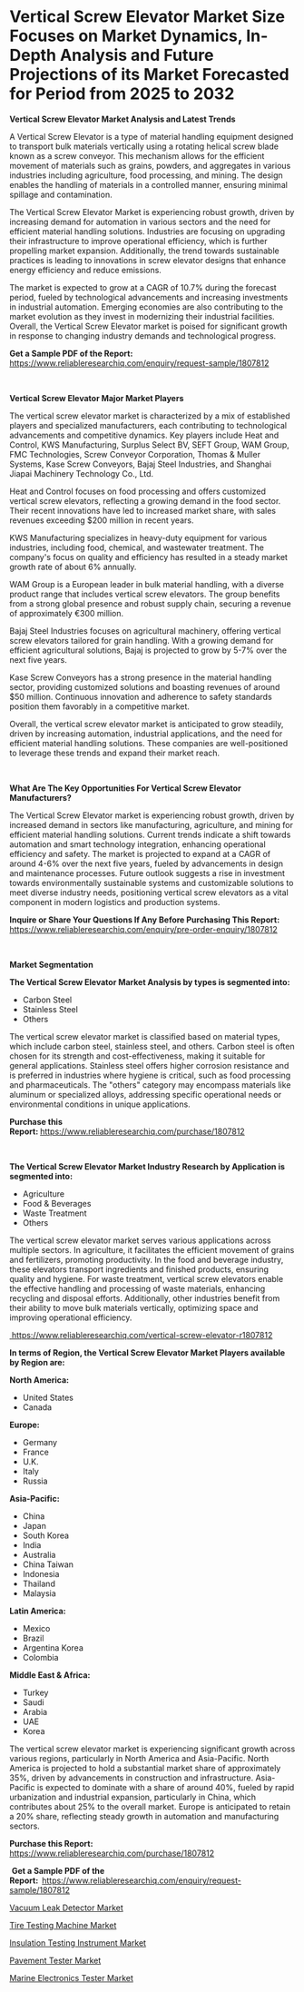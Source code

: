 <p><h1>Vertical Screw Elevator Market Size Focuses on Market Dynamics, In-Depth Analysis and Future Projections of its Market Forecasted for Period from 2025 to 2032</h1></p><p><strong>Vertical Screw Elevator Market Analysis and Latest Trends</strong></p>
<p><p>A Vertical Screw Elevator is a type of material handling equipment designed to transport bulk materials vertically using a rotating helical screw blade known as a screw conveyor. This mechanism allows for the efficient movement of materials such as grains, powders, and aggregates in various industries including agriculture, food processing, and mining. The design enables the handling of materials in a controlled manner, ensuring minimal spillage and contamination.</p><p>The Vertical Screw Elevator Market is experiencing robust growth, driven by increasing demand for automation in various sectors and the need for efficient material handling solutions. Industries are focusing on upgrading their infrastructure to improve operational efficiency, which is further propelling market expansion. Additionally, the trend towards sustainable practices is leading to innovations in screw elevator designs that enhance energy efficiency and reduce emissions.</p><p>The market is expected to grow at a CAGR of 10.7% during the forecast period, fueled by technological advancements and increasing investments in industrial automation. Emerging economies are also contributing to the market evolution as they invest in modernizing their industrial facilities. Overall, the Vertical Screw Elevator market is poised for significant growth in response to changing industry demands and technological progress.</p></p>
<p><strong>Get a Sample PDF of the Report:&nbsp;</strong> <a href="https://www.reliableresearchiq.com/enquiry/request-sample/1807812?utm_campaign=973&utm_medium=2&utm_source=Github&utm_content=ia&utm_term=10042025&utm_id=vertical-screw-elevator">https://www.reliableresearchiq.com/enquiry/request-sample/1807812</a></p>
<p>&nbsp;</p>
<p><strong>Vertical Screw Elevator Major Market Players</strong></p>
<p><p>The vertical screw elevator market is characterized by a mix of established players and specialized manufacturers, each contributing to technological advancements and competitive dynamics. Key players include Heat and Control, KWS Manufacturing, Surplus Select BV, SEFT Group, WAM Group, FMC Technologies, Screw Conveyor Corporation, Thomas & Muller Systems, Kase Screw Conveyors, Bajaj Steel Industries, and Shanghai Jiapai Machinery Technology Co., Ltd.</p><p>Heat and Control focuses on food processing and offers customized vertical screw elevators, reflecting a growing demand in the food sector. Their recent innovations have led to increased market share, with sales revenues exceeding $200 million in recent years.</p><p>KWS Manufacturing specializes in heavy-duty equipment for various industries, including food, chemical, and wastewater treatment. The company's focus on quality and efficiency has resulted in a steady market growth rate of about 6% annually.</p><p>WAM Group is a European leader in bulk material handling, with a diverse product range that includes vertical screw elevators. The group benefits from a strong global presence and robust supply chain, securing a revenue of approximately €300 million.</p><p>Bajaj Steel Industries focuses on agricultural machinery, offering vertical screw elevators tailored for grain handling. With a growing demand for efficient agricultural solutions, Bajaj is projected to grow by 5-7% over the next five years.</p><p>Kase Screw Conveyors has a strong presence in the material handling sector, providing customized solutions and boasting revenues of around $50 million. Continuous innovation and adherence to safety standards position them favorably in a competitive market.</p><p>Overall, the vertical screw elevator market is anticipated to grow steadily, driven by increasing automation, industrial applications, and the need for efficient material handling solutions. These companies are well-positioned to leverage these trends and expand their market reach.</p></p>
<p>&nbsp;</p>
<p><strong>What Are The Key Opportunities For Vertical Screw Elevator Manufacturers?</strong></p>
<p><p>The Vertical Screw Elevator market is experiencing robust growth, driven by increased demand in sectors like manufacturing, agriculture, and mining for efficient material handling solutions. Current trends indicate a shift towards automation and smart technology integration, enhancing operational efficiency and safety. The market is projected to expand at a CAGR of around 4-6% over the next five years, fueled by advancements in design and maintenance processes. Future outlook suggests a rise in investment towards environmentally sustainable systems and customizable solutions to meet diverse industry needs, positioning vertical screw elevators as a vital component in modern logistics and production systems.</p></p>
<p><strong>Inquire or Share Your Questions If Any Before Purchasing This Report:</strong> <a href="https://www.reliableresearchiq.com/enquiry/pre-order-enquiry/1807812?utm_campaign=973&utm_medium=2&utm_source=Github&utm_content=ia&utm_term=10042025&utm_id=vertical-screw-elevator">https://www.reliableresearchiq.com/enquiry/pre-order-enquiry/1807812</a></p>
<p>&nbsp;</p>
<p><strong>Market Segmentation</strong></p>
<p><strong>The Vertical Screw Elevator Market Analysis by types is segmented into:</strong></p>
<p><ul><li>Carbon Steel</li><li>Stainless Steel</li><li>Others</li></ul></p>
<p><p>The vertical screw elevator market is classified based on material types, which include carbon steel, stainless steel, and others. Carbon steel is often chosen for its strength and cost-effectiveness, making it suitable for general applications. Stainless steel offers higher corrosion resistance and is preferred in industries where hygiene is critical, such as food processing and pharmaceuticals. The "others" category may encompass materials like aluminum or specialized alloys, addressing specific operational needs or environmental conditions in unique applications.</p></p>
<p><strong>Purchase this Report:&nbsp;</strong><a href="https://www.reliableresearchiq.com/purchase/1807812?utm_campaign=973&utm_medium=2&utm_source=Github&utm_content=ia&utm_term=10042025&utm_id=vertical-screw-elevator">https://www.reliableresearchiq.com/purchase/1807812</a></p>
<p>&nbsp;</p>
<p><strong>The Vertical Screw Elevator Market Industry Research by Application is segmented into:</strong></p>
<p><ul><li>Agriculture</li><li>Food & Beverages</li><li>Waste Treatment</li><li>Others</li></ul></p>
<p><p>The vertical screw elevator market serves various applications across multiple sectors. In agriculture, it facilitates the efficient movement of grains and fertilizers, promoting productivity. In the food and beverage industry, these elevators transport ingredients and finished products, ensuring quality and hygiene. For waste treatment, vertical screw elevators enable the effective handling and processing of waste materials, enhancing recycling and disposal efforts. Additionally, other industries benefit from their ability to move bulk materials vertically, optimizing space and improving operational efficiency.</p></p>
<p><a href="https://www.reliableresearchiq.com/vertical-screw-elevator-r1807812?utm_campaign=973&utm_medium=2&utm_source=Github&utm_content=ia&utm_term=10042025&utm_id=vertical-screw-elevator">&nbsp;https://www.reliableresearchiq.com/vertical-screw-elevator-r1807812</a></p>
<p><strong>In terms of Region, the Vertical Screw Elevator Market Players available by Region are:</strong></p>
<p>
    <p> <strong> North America: </strong>
        <ul>
            <li>United States</li>
            <li>Canada</li>
        </ul>
        </p> 
    <p> <strong> Europe: </strong>
        <ul>
            <li>Germany</li>
            <li>France</li>
            <li>U.K.</li>
            <li>Italy</li>
            <li>Russia</li>
        </ul>
        </p> 
    <p> <strong> Asia-Pacific: </strong>
        <ul>
            <li>China</li>
            <li>Japan</li>
            <li>South Korea</li>
            <li>India</li>
            <li>Australia</li>
            <li>China Taiwan</li>
            <li>Indonesia</li>
            <li>Thailand</li>
            <li>Malaysia</li>
        </ul>
        </p> 
    <p> <strong> Latin America: </strong>
        <ul>
            <li>Mexico</li>
            <li>Brazil</li>
            <li>Argentina Korea</li>
            <li>Colombia</li>
        </ul>
        </p> 
    <p> <strong> Middle East & Africa: </strong>
        <ul>
            <li>Turkey</li>
            <li>Saudi</li>
            <li>Arabia</li>
            <li>UAE</li>
            <li>Korea</li>
        </ul>
    </p>
    </p>
<p><p>The vertical screw elevator market is experiencing significant growth across various regions, particularly in North America and Asia-Pacific. North America is projected to hold a substantial market share of approximately 35%, driven by advancements in construction and infrastructure. Asia-Pacific is expected to dominate with a share of around 40%, fueled by rapid urbanization and industrial expansion, particularly in China, which contributes about 25% to the overall market. Europe is anticipated to retain a 20% share, reflecting steady growth in automation and manufacturing sectors.</p></p>
<p><strong>Purchase this Report: </strong><a href="https://www.reliableresearchiq.com/purchase/1807812?utm_campaign=973&utm_medium=2&utm_source=Github&utm_content=ia&utm_term=10042025&utm_id=vertical-screw-elevator">https://www.reliableresearchiq.com/purchase/1807812</a></p>
<p>&nbsp;<strong>Get a Sample PDF of the Report:&nbsp;&nbsp;</strong><a href="https://www.reliableresearchiq.com/enquiry/request-sample/1807812?utm_campaign=973&utm_medium=2&utm_source=Github&utm_content=ia&utm_term=10042025&utm_id=vertical-screw-elevator">https://www.reliableresearchiq.com/enquiry/request-sample/1807812</a></p>
<p><strong></strong></p>
<p><p><a href="https://github.com/rempemelon5k/Market-Research-Report-List-1/blob/main/vacuum-leak-detector-market.md?utm_campaign=973&utm_medium=2&utm_source=Github&utm_content=ia&utm_term=10042025&utm_id=vertical-screw-elevator">Vacuum Leak Detector Market</a></p><p><a href="https://github.com/ftnlewins/Market-Research-Report-List-1/blob/main/tire-testing-machine-market.md?utm_campaign=973&utm_medium=2&utm_source=Github&utm_content=ia&utm_term=10042025&utm_id=vertical-screw-elevator">Tire Testing Machine Market</a></p><p><a href="https://github.com/yardemuongz5/Market-Research-Report-List-1/blob/main/insulation-testing-instrument-market.md?utm_campaign=973&utm_medium=2&utm_source=Github&utm_content=ia&utm_term=10042025&utm_id=vertical-screw-elevator">Insulation Testing Instrument Market</a></p><p><a href="https://github.com/idranalexie/Market-Research-Report-List-1/blob/main/pavement-tester-market.md?utm_campaign=973&utm_medium=2&utm_source=Github&utm_content=ia&utm_term=10042025&utm_id=vertical-screw-elevator">Pavement Tester Market</a></p><p><a href="https://github.com/hiwatchucuy/Market-Research-Report-List-1/blob/main/marine-electronics-tester-market.md?utm_campaign=973&utm_medium=2&utm_source=Github&utm_content=ia&utm_term=10042025&utm_id=vertical-screw-elevator">Marine Electronics Tester Market</a></p></p>